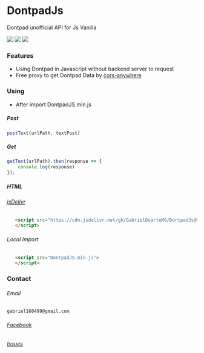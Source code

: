 # DontpadJs
Dontpad unofficial API for Js Vanilla

![](https://img.shields.io/github/stars/GabrielDuarteMG/DontpadJs.svg) ![](https://img.shields.io/github/forks/GabrielDuarteMG/DontpadJs.svg) ![](https://img.shields.io/github/issues/GabrielDuarteMG/DontpadJs.svg) 
### Features
- Using Dontpad in Javascript without backend server to request
- Free proxy to get Dontpad Data by [cors-anywhere]( https://cors-anywhere.herokuapp.com/)
### Using
- After import DontpadJS.min.js 
##### Post

```javascript
postText(urlPath, textPost)

```

##### Get

```javascript
getText(urlPath).then(response => {
    console.log(response)
});

```
##### HTML
###### [jsDelivr](https://cdn.jsdelivr.net/gh/GabrielDuarteMG/DontpadJs/)   
```html
   <script src="https://cdn.jsdelivr.net/gh/GabrielDuarteMG/DontpadJs@latest/DontpadJS.min.js">
   </script>
```
###### Local Import
```html
   <script src="DontpadJS.min.js">
   </script>
```

### Contact

###### Email
`gabriel160499@gmail.com`
###### [Facebook](https://www.facebook.com/Gabriields18) 
###### [Issues](https://github.com/GabrielDuarteMG/DontpadJs/issues) 

